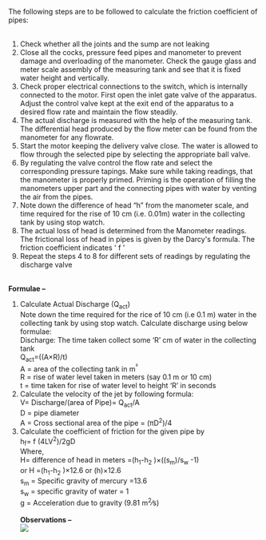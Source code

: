 The following steps are to be followed to calculate the friction coefficient of pipes:<br><br>
1. Check whether all the joints and the sump are not leaking <br>
2. Close all the cocks, pressure feed pipes and manometer to prevent damage and overloading of the manometer. Check the gauge glass and meter scale assembly of the measuring tank and see that it is fixed water height and vertically. <br>
3. Check proper electrical connections to the switch, which is internally connected to the motor. First open the inlet gate valve of the apparatus. Adjust the control valve kept at the exit end of the apparatus to a desired flow rate and maintain the flow steadily. <br>
4. The actual discharge is measured with the help of the measuring tank. The differential head produced by the flow meter can be found from the manometer for any flowrate. <br>
5. Start the motor keeping the delivery valve close. The water is allowed to flow through the selected pipe by selecting the appropriate ball valve. <br>
6. By regulating the valve control the flow rate and select the corresponding pressure tapings. Make sure while taking readings, that the manometer is properly primed. Priming is the operation of filling the manometers upper part and the connecting pipes with water by venting the air from the pipes. <br>
7. Note down the difference of head “h” from the manometer scale, and time required for the rise of 10 cm (i.e. 0.01m) water in the collecting tank by using stop watch.<br>
8. The actual loss of head is determined from the Manometer readings. The frictional loss of head in pipes is given by the Darcy's formula. The friction coefficient indicates ' f '<br>
9. Repeat the steps 4 to 8 for different sets of readings by regulating the discharge valve<br><br>

<b> Formulae – </b><br>
1. Calculate Actual Discharge (Q<sub>act</sub>)<br>
Note down the time required for the rice of 10 cm (i.e 0.1 m) water in the collecting tank by using stop watch. Calculate discharge using below formulae:<br>
Discharge: The time taken collect some ‘R’ cm of water in the collecting tank<br>
Q<sub>act</sub>=((A×R)/t)  
A = area of the collecting tank in m<sup>² </sup><br>
R = rise of water level taken in meters (say 0.1 m or 10 cm) <br>
t = time taken for rise of water level to height ‘R’ in seconds<br>
2. Calculate the velocity of the jet by following formula: <br>
V=  Discharge/(area of Pipe)=  Q<sub>act</sub>/A<br>
D = pipe diameter <br>
A = Cross sectional area of the pipe =  (πD<sup>2</sup>)/4<br>
3. Calculate the coefficient of friction for the given pipe by<br>
h<sub>f</sub>= f (4LV<sup>2</sup>)/2gD<br>
Where, <br>
H= difference of head in meters  =(h<sub>1</sub>-h<sub>2</sub> )×((s<sub>m</sub>)/s<sub>w</sub> -1)<br>
or H  =(h<sub>1</sub>-h<sub>2</sub> )×12.6 or (h)×12.6<br>
s<sub>m</sub>  = Specific gravity of mercury =13.6<br> 
s<sub>w</sub> = specific gravity of water = 1<br>
g = Acceleration due to gravity (9.81 m<sup>2</sup>⁄s)<br><br>
<b> Observations –</b><br>
<l><image src="images/imageot1.png"></l>
